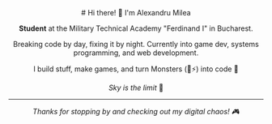 <div align="center">
# Hi there! 👋 I'm Alexandru Milea

**Student** at the Military Technical Academy "Ferdinand I" in Bucharest.

Breaking code by day, fixing it by night. Currently into game dev, systems programming, and web development.

I build stuff, make games, and turn Monsters (🥤⚡) into code 👻

*Sky is the limit* 🚀

---
*Thanks for stopping by and checking out my digital chaos! 🎮*
</div>
